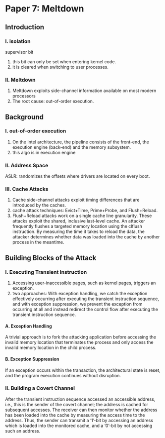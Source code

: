 # Paper 7: Meltdown
## Introduction
### I. isolation
supervisor bit
1. this bit can only be set when entering kernel code.
2. it is cleared when switching to user processes.
### II. Meltdown
1. Meltdown exploits side-channel information available on most modern processors
2. The root cause: out-of-order execution.
## Background
### I. out-of-order execution
1. On the Intel architecture, the pipeline consists of the front-end, the execution engine (back-end) and the memory subsystem.
2. this algo is in execution engine
### II. Address Space
ASLR: randomizes the offsets where drivers are located on every boot.
### III. Cache Attacks
1. Cache side-channel attacks exploit timing differences that are introduced by the caches. 
2. cache attack techniques: Evict+Time, Prime+Probe, and Flush+Reload. 
3. Flush+Reload attacks work on a single cache line granularity. These attacks exploit the shared, inclusive last-level cache. An attacker frequently flushes a targeted memory location using the clflush instruction. By measuring the time it takes to reload the data, the attacker determines whether data was loaded into the cache by another process in the meantime.
## Building Blocks of the Attack
### I. Executing Transient Instruction
1. Accessing user-inaccessible pages, such as kernel pages, triggers an exception. 
2. two approaches: With exception handling, we catch the exception effectively occurring after executing the transient instruction sequence, and with exception suppression, we prevent the exception from occurring at all and instead redirect the control flow after executing the transient instruction sequence.
#### A. Exception Handling
A trivial approach is to fork the attacking application before accessing the invalid memory location that terminates the process and only access the invalid memory location in the child process.
#### B. Exception Suppression
If an exception occurs within the transaction, the architectural state is reset, and the program execution continues without disruption.
### II. Building a Covert Channel
After the transient instruction sequence accessed an accessible address, i.e., this is the sender of the covert channel; the address is cached for subsequent accesses. The receiver can then monitor whether the address has been loaded into the cache by measuring the access time to the address. Thus, the sender can transmit a ‘1’-bit by accessing an address which is loaded into the monitored cache, and a ‘0’-bit by not accessing such an address.